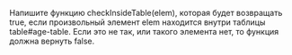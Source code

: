 Напишите функцию checkInsideTable(elem), которая будет возвращать true,
если произвольный элемент elem находится внутри таблицы table#age-table.
Если это не так, или такого элемента нет, то функция должна вернуть false.